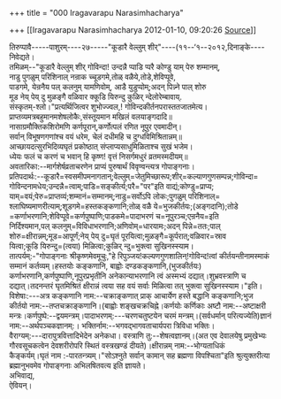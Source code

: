 +++
title = "000 Iragavarapu Narasimhacharya"

+++
[[Iragavarapu Narasimhacharya	2012-01-10, 09:20:26 [Source](https://groups.google.com/g/bvparishat/c/DEQL86Q4O3g)]]



तिरुप्पावै-----पाशुरम्----२७-----"कूडारै वेल्लुम् शीर्"----(११--‘१--२०१२,दिनाङ्के----निवेद्यते।  
तमिळम्--"कूडारै वेल्लुम् शीर् गोविन्दा! उन्दन्नै प्पाडि प्परै कोण्डु याम् पेरु शम्मानम्,  
 नाडु पुगळुम् परिशिनाल् नन्राक च्चूडगमे,तोळ् वळैये,तोडे,शेविप्पूवे,  
 पाडगमे, येन्रनैय पल् कलनुम् यामणिवोम्, आडै युडुप्पोम्;अदन् पिन्न्ने पाल् शोरु  
 मूड नेय् पेय् दु मुळङ्गै वळिवार क्कूडि यिरुन्दु कुळिर् न्देलोरेम्बावाय्.  
संस्कृतम्-श्लो।"प्रत्यर्थिजित्वर शुभोज्ज्वल,! गोविन्दकीर्तनपरास्ततजातमेत्य।  
 प्राप्तव्यमत्रबहुमानमशेषलोकैः,संस्तूयमान मखिलं वलयाङ्गदादि॥  
 नासाग्रमौक्तिकशिरोमणि कर्णपूरान्,कर्णोत्पलं रणित नूपुर एवमादीन्।  
 सर्वान् विभूषणगणांश्च वयं धरेम, चेलं दधीमहि च दुग्धविमिश्रितान्नम्॥  
 आच्छायदत्सुरभिदिव्यघृतं प्रकोष्ठात् संप्लाप्यसाधुमिळिताश्च सुखं भजेम।  
 ध्येयः फलं च करणं च भवान् हि कृष्ण! वृत्तं निसर्गमधुरं व्रतमस्मदीयम्॥  
अवतारिका:--मार्गशेर्षव्रताचरणेन प्राप्यं पुरुषार्थं विवृण्वन्त्यत्र गोपाङ्गनाः।  
प्रतिपदार्थः:--कूडारै=स्वसमीपमनागतान्;वेल्लुम्=जेतुमिच्छारूप;शीर्=कल्याणगुणसम्पन्न;गोविन्दा=  
 गोविन्दनामधेय;उन्दन्नै=त्वाम्;पाडि=सङ्कीर्त्य;परै="पर"इति वाद्यं;कोण्डु=प्राप्य;  
 याम्=वयं;पेरु=प्राप्तव्यं;शम्मानं=सम्मानम्;नाडु=सर्वोऽपि लोकः;पुगळुम् परिशिनाल्=  
 श्लाघिष्यमाणरीत्याम्;शूडगमे=हस्तकङ्कणानि;तोळ् वळै ये=भुजकीर्तयः;(अङ्गदानि);तोडे  
 =कर्णाभरणानि;शेविप्पूवे=कर्णपुष्पाणि;पाडकमे=पादाभरणं च=नूपुरञ्च;एन्रनैय=इति  
 निर्दिश्यमान,पल् कलनुम्=विविधाभरणानि;अणिवोम्=धारयामः;अदन् पिन्ने=ततः;पाल्  
 शोरु=क्षीरान्नम्;मूड=आपूर्णं;नेय् पेय् दु=घृतं पूरयित्वा;मुळङ्गै=कूर्परात्;वळिवार=स्राव  
 यित्वा;कूडि यिरुन्दु=(त्वया) मिळित्वा;कुळिर् न्दु=भुक्त्वा सुखिनस्स्याम।  
तात्पर्यम्:-"गोपाङ्गनाः श्रीकृष्णमेवमूचुः,"हे रिपुञ्जय!कल्यणगुणशालिन्!गोविन्द!त्वां कीर्तयन्तीनामस्माकं सम्मानं कर्तव्यम्।हस्तयोः कङ्कणानि, बाह्वोः दण्डकङ्कणानि,(भुजकीर्तयः)  
कर्णाभरणानि,कर्णपुष्पाणि,नूपुरप्रभृतीनि अनेकान्याभरणानि त्वं अस्मभ्यं दद्यात्।शुभ्रवस्त्राणि च  
दद्यात्।तदनन्तरं घृतमिश्रितं क्षीरान्नं त्वया सह वयं सर्वाः मिळित्वा तत् भुक्त्वा सुखिनस्स्याम।"इति।  
विशेषाः:---अत्र कङ्कणानि नाम:--चक्राङ्कणात् प्राक् आचार्येण हस्ते बद्धानि कङ्कणानि;भुज  
कीर्तयो नाम:--तप्तचक्राङ्कणानि।(बाह्वोः शङ्खचक्रचिह्ने।कर्णयोः कर्णिकाः अष्टौ नाम:--अष्टाक्षरी  
मन्त्रः।कर्णपुष्पे:--द्वयमन्त्रम्।पादाभरणम्:---चरणचतुष्टयेन चरमं मन्त्रम्।(सर्वधर्मान् परित्यज्येति)ज्ञानं नाम:--अर्थपञ्चकज्ञानम्:। भक्तिर्नाम:--भगवद्भागवताचार्यपरा त्रिविधा भक्तिः।  
वैराग्यम्:---दारापुत्रवित्तादिभेदेन अनेकधा। वस्त्राणि तु:--शेषत्वज्ञानम्।(अत एव देवालयेषु प्रमुखेभ्यः गौरवसूचकत्वेन देवशरीरोपरि स्थितं वस्त्रखण्डं दीयते)।क्षीरान्नम् नाम:--भोग्यताधिकं  
कैङ्कर्यम्।घृतं नाम :-पारतन्त्र्यम्।"सोऽश्नुते सर्वान् कामान् सह ब्रह्मणा विपश्चिता"इति श्रुत्युक्तरीत्या ब्रह्मानुभवमेव गोपाङ्गनाः अभिलषितवत्य इति ज्ञायते।  
अभिवाद्य,  
ऐवियन्।  


